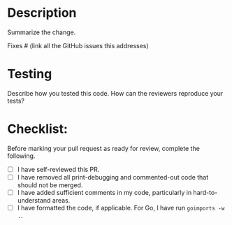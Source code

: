 # Description
Summarize the change.

Fixes #<issue-number> (link all the GitHub issues this addresses)

# Testing
Describe how you tested this code. How can the reviewers reproduce your tests?

# Checklist:
Before marking your pull request as ready for review, complete the following.

- [ ] I have self-reviewed this PR.
- [ ] I have removed all print-debugging and commented-out code that should not be merged.
- [ ] I have added sufficient comments in my code, particularly in hard-to-understand areas.
- [ ] I have formatted the code, if applicable. For Go, I have run `goimports -w .`.
